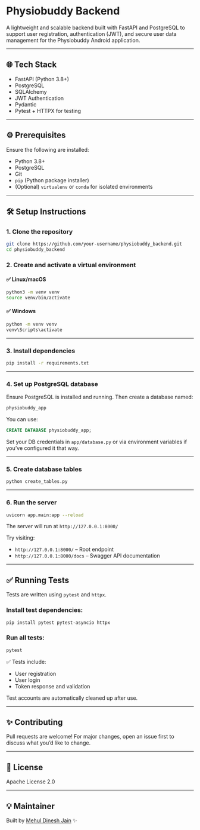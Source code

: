 # Physiobuddy Backend

A lightweight and scalable backend built with FastAPI and PostgreSQL to support user registration, authentication (JWT), and secure user data management for the Physiobuddy Android application.

---

## 🌐 Tech Stack

- FastAPI (Python 3.8+)
- PostgreSQL
- SQLAlchemy
- JWT Authentication
- Pydantic
- Pytest + HTTPX for testing

---

## ⚙️ Prerequisites

Ensure the following are installed:

- Python 3.8+
- PostgreSQL
- Git
- `pip` (Python package installer)
- (Optional) `virtualenv` or `conda` for isolated environments

---

## 🛠 Setup Instructions

### 1. Clone the repository

```bash
git clone https://github.com/your-username/physiobuddy_backend.git
cd physiobuddy_backend
```


### 2. Create and activate a virtual environment

#### ✅ Linux/macOS

```bash
python3 -m venv venv
source venv/bin/activate
```

#### ✅ Windows

```bash
python -m venv venv
venv\Scripts\activate
```

---

### 3. Install dependencies

```bash
pip install -r requirements.txt
```

---

### 4. Set up PostgreSQL database

Ensure PostgreSQL is installed and running. Then create a database named:

```bash
physiobuddy_app
```

You can use:

```sql
CREATE DATABASE physiobuddy_app;
```

Set your DB credentials in `app/database.py` or via environment variables if you’ve configured it that way.

---

### 5. Create database tables

```bash
python create_tables.py
```

---

### 6. Run the server

```bash
uvicorn app.main:app --reload
```

The server will run at `http://127.0.0.1:8000/`

Try visiting:

- `http://127.0.0.1:8000/` – Root endpoint
- `http://127.0.0.1:8000/docs` – Swagger API documentation

---

## ✅ Running Tests

Tests are written using `pytest` and `httpx`.

### Install test dependencies:

```bash
pip install pytest pytest-asyncio httpx
```

### Run all tests:

```bash
pytest
```

✅ Tests include:

- User registration
- User login
- Token response and validation

Test accounts are automatically cleaned up after use.

---

## ✨ Contributing

Pull requests are welcome! For major changes, open an issue first to discuss what you’d like to change.

---

## 📄 License

Apache License 2.0

---

## 💡 Maintainer

Built by [Mehul Dinesh Jain](https://www.linkedin.com/in/mehuldain/) ✨
